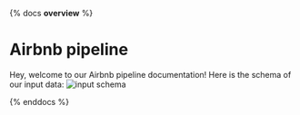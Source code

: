 {% docs __overview__ %}
# Airbnb pipeline

Hey, welcome to our Airbnb pipeline documentation!
Here is the schema of our input data:
![input schema](assets/input_schema.png)

{% enddocs %}
